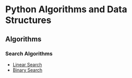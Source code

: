 # Python Algorithms and Data Structures

## Algorithms

### Search Algorithms

* [Linear Search](src/algorithms/search/linear_search.py)
* [Binary Search](src/algorithms/search/binary_search.py)
